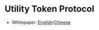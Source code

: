 # Utility Token Protocol

* Whitepaper: [English](https://github.com/Dappub/tokendapppub/blob/master/UtilityTokenWhitepaper.pdf)/[Chinese](https://github.com/Dappub/tokendapppub/blob/master/%E5%BA%94%E7%94%A8%E9%80%9A%E8%AF%81%E7%99%BD%E7%9A%AE%E4%B9%A6.pdf)
